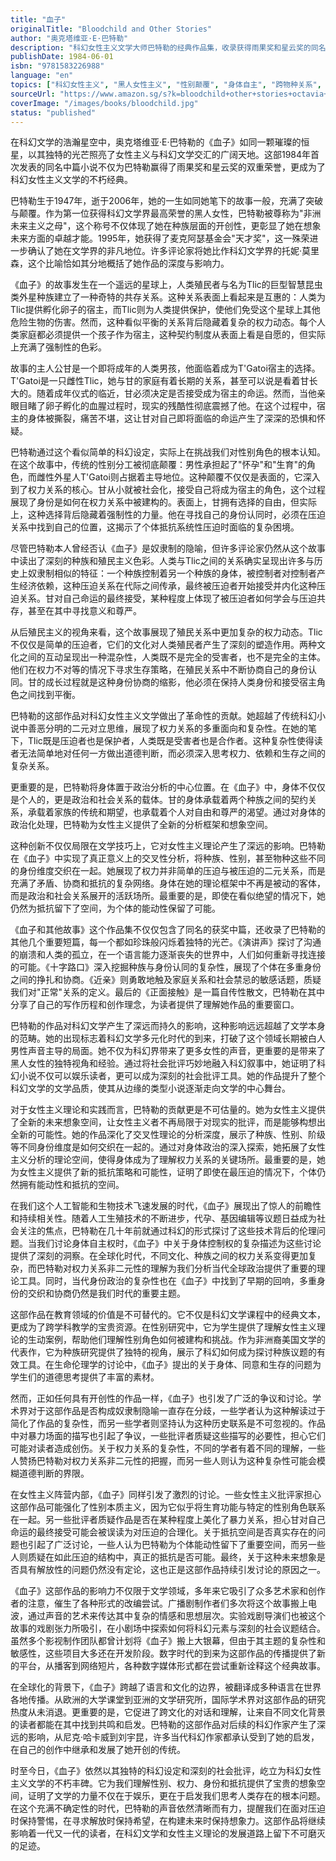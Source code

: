 ```yaml
---
title: "血子"
originalTitle: "Bloodchild and Other Stories"
author: "奥克塔维亚·E·巴特勒"
description: "科幻女性主义文学大师巴特勒的经典作品集，收录获得雨果奖和星云奖的同名中篇小说，通过跨物种关系探索性别角色、权力关系和身份认同。"
publishDate: 1984-06-01
isbn: "9781583226988"
language: "en"
topics: ["科幻女性主义", "黑人女性主义", "性别颠覆", "身体自主", "跨物种关系", "女性科幻作家"]
sourceUrl: "https://www.amazon.sg/s?k=bloodchild+other+stories+octavia+butler&tag=inkrupt-22"
coverImage: "/images/books/bloodchild.jpg"
status: "published"
---
```


在科幻文学的浩瀚星空中，奥克塔维亚·E·巴特勒的《血子》如同一颗璀璨的恒星，以其独特的光芒照亮了女性主义与科幻文学交汇的广阔天地。这部1984年首次发表的同名中篇小说不仅为巴特勒赢得了雨果奖和星云奖的双重荣誉，更成为了科幻女性主义文学的不朽经典。

巴特勒生于1947年，逝于2006年，她的一生如同她笔下的故事一般，充满了突破与颠覆。作为第一位获得科幻文学界最高荣誉的黑人女性，巴特勒被尊称为"非洲未来主义之母"，这个称号不仅体现了她在种族层面的开创性，更彰显了她在想象未来方面的卓越才能。1995年，她获得了麦克阿瑟基金会"天才奖"，这一殊荣进一步确认了她在文学界的非凡地位。许多评论家将她比作科幻文学界的托妮·莫里森，这个比喻恰如其分地概括了她作品的深度与影响力。

《血子》的故事发生在一个遥远的星球上，人类殖民者与名为Tlic的巨型智慧昆虫类外星种族建立了一种奇特的共存关系。这种关系表面上看起来是互惠的：人类为Tlic提供孵化卵子的宿主，而Tlic则为人类提供保护，使他们免受这个星球上其他危险生物的伤害。然而，这种看似平衡的关系背后隐藏着复杂的权力动态。每个人类家庭都必须提供一个孩子作为宿主，这种契约制度从表面上看是自愿的，但实际上充满了强制性的色彩。

故事的主人公甘是一个即将成年的人类男孩，他面临着成为T'Gatoi宿主的选择。T'Gatoi是一只雌性Tlic，她与甘的家庭有着长期的关系，甚至可以说是看着甘长大的。随着成年仪式的临近，甘必须决定是否接受成为宿主的命运。然而，当他亲眼目睹了卵子孵化的血腥过程时，现实的残酷性彻底震撼了他。在这个过程中，宿主的身体被撕裂，痛苦不堪，这让甘对自己即将面临的命运产生了深深的恐惧和怀疑。

巴特勒通过这个看似简单的科幻设定，实际上在挑战我们对性别角色的根本认知。在这个故事中，传统的性别分工被彻底颠覆：男性承担起了"怀孕"和"生育"的角色，而雌性外星人T'Gatoi则占据着主导地位。这种颠覆不仅仅是表面的，它深入到了权力关系的核心。甘从小就被社会化，接受自己将成为宿主的角色，这个过程展现了身份是如何在权力关系中被建构的。表面上，甘拥有选择的自由，但实际上，这种选择背后隐藏着强制性的力量。他在寻找自己的身份认同时，必须在压迫关系中找到自己的位置，这揭示了个体抵抗系统性压迫时面临的复杂困境。

尽管巴特勒本人曾经否认《血子》是奴隶制的隐喻，但许多评论家仍然从这个故事中读出了深刻的种族和殖民主义色彩。人类与Tlic之间的关系确实呈现出许多与历史上奴隶制相似的特征：一个种族控制着另一个种族的身体，被控制者对控制者产生经济依赖，这种压迫关系在代际之间传承，最终被压迫者开始接受并内化这种压迫关系。甘对自己命运的最终接受，某种程度上体现了被压迫者如何学会与压迫共存，甚至在其中寻找意义和尊严。

从后殖民主义的视角来看，这个故事展现了殖民关系中更加复杂的权力动态。Tlic不仅仅是简单的压迫者，它们的文化对人类殖民者产生了深刻的塑造作用。两种文化之间的互动呈现出一种混杂性，人类既不是完全的受害者，也不是完全的主体。他们在权力不对等的情况下寻求生存策略，在殖民关系中不断协商自己的身份认同。甘的成长过程就是这种身份协商的缩影，他必须在保持人类身份和接受宿主角色之间找到平衡。

巴特勒的这部作品对科幻女性主义文学做出了革命性的贡献。她超越了传统科幻小说中善恶分明的二元对立思维，展现了权力关系的多重面向和复杂性。在她的笔下，Tlic既是压迫者也是保护者，人类既是受害者也是合作者。这种复杂性使得读者无法简单地对任何一方做出道德判断，而必须深入思考权力、依赖和生存之间的复杂关系。

更重要的是，巴特勒将身体置于政治分析的中心位置。在《血子》中，身体不仅仅是个人的，更是政治和社会关系的载体。甘的身体承载着两个种族之间的契约关系，承载着家族的传统和期望，也承载着个人对自由和尊严的渴望。通过对身体的政治化处理，巴特勒为女性主义提供了全新的分析框架和想象空间。

这种创新不仅仅局限在文学技巧上，它对女性主义理论产生了深远的影响。巴特勒在《血子》中实现了真正意义上的交叉性分析，将种族、性别，甚至物种这些不同的身份维度交织在一起。她展现了权力并非简单的压迫与被压迫的二元关系，而是充满了矛盾、协商和抵抗的复杂网络。身体在她的理论框架中不再是被动的客体，而是政治和社会关系展开的活跃场所。最重要的是，即使在看似绝望的情况下，她仍然为抵抗留下了空间，为个体的能动性保留了可能。

《血子和其他故事》这个作品集不仅仅包含了同名的获奖中篇，还收录了巴特勒的其他几个重要短篇，每一个都如珍珠般闪烁着独特的光芒。《演讲声》探讨了沟通的崩溃和人类的孤立，在一个语言能力逐渐丧失的世界中，人们如何重新寻找连接的可能。《十字路口》深入挖掘种族与身份认同的复杂性，展现了个体在多重身份之间的挣扎和协商。《近亲》则勇敢地触及家庭关系和社会禁忌的敏感话题，质疑我们对"正常"关系的定义。最后的《正面接触》是一篇自传性散文，巴特勒在其中分享了自己的写作历程和创作理念，为读者提供了理解她作品的重要窗口。

巴特勒的作品对科幻文学产生了深远而持久的影响，这种影响远远超越了文学本身的范畴。她的出现标志着科幻文学多元化时代的到来，打破了这个领域长期被白人男性声音主导的局面。她不仅为科幻界带来了更多女性的声音，更重要的是带来了黑人女性的独特视角和经验。通过将社会批评巧妙地融入科幻叙事中，她证明了科幻小说不仅可以娱乐读者，更可以成为深刻的社会批评工具。她的作品提升了整个科幻文学的文学品质，使其从边缘的类型小说逐渐走向文学的中心舞台。

对于女性主义理论和实践而言，巴特勒的贡献更是不可估量的。她为女性主义提供了全新的未来想象空间，让女性主义者不再局限于对现实的批评，而是能够构想出全新的可能性。她的作品深化了交叉性理论的分析深度，展示了种族、性别、阶级等不同身份维度是如何交织在一起的。通过对身体政治的深入探索，她拓展了女性主义分析的理论空间，使得身体成为了理解权力关系的关键场所。最重要的是，她为女性主义提供了新的抵抗策略和可能性，证明了即使在最压迫的情况下，个体仍然拥有能动性和抵抗的空间。

在我们这个人工智能和生物技术飞速发展的时代，《血子》展现出了惊人的前瞻性和持续相关性。随着人工生殖技术的不断进步，代孕、基因编辑等议题日益成为社会关注的焦点，巴特勒在几十年前就通过科幻的形式探讨了这些技术背后的伦理问题。当我们讨论身体自主权时，《血子》中关于身体控制权的复杂描述为这些讨论提供了深刻的洞察。在全球化时代，不同文化、种族之间的权力关系变得更加复杂，而巴特勒对权力关系非二元性的理解为我们分析当代全球政治提供了重要的理论工具。同时，当代身份政治的复杂性也在《血子》中找到了早期的回响，多重身份的交织和协商仍然是我们时代的重要主题。

这部作品在教育领域的价值是不可替代的。它不仅是科幻文学课程中的经典文本，更成为了跨学科教学的宝贵资源。在性别研究中，它为学生提供了理解女性主义理论的生动案例，帮助他们理解性别角色如何被建构和挑战。作为非洲裔美国文学的代表作，它为种族研究提供了独特的视角，展示了科幻如何成为探讨种族议题的有效工具。在生命伦理学的讨论中，《血子》提出的关于身体、同意和生存的问题为学生们的道德思考提供了丰富的素材。

然而，正如任何具有开创性的作品一样，《血子》也引发了广泛的争议和讨论。学术界对于这部作品是否构成奴隶制隐喻一直存在分歧，一些学者认为这种解读过于简化了作品的复杂性，而另一些学者则坚持认为这种历史联系是不可忽视的。作品中对暴力场面的描写也引起了争议，一些批评者质疑这些描写的必要性，担心它们可能对读者造成创伤。关于权力关系的复杂性，不同的学者有着不同的理解，一些人赞扬巴特勒对权力关系非二元性的把握，而另一些人则认为这种复杂性可能会模糊道德判断的界限。

在女性主义阵营内部，《血子》同样引发了激烈的讨论。一些女性主义批评家担心这部作品可能强化了性别本质主义，因为它似乎将生育功能与特定的性别角色联系在一起。另一些批评者质疑作品是否在某种程度上美化了暴力关系，担心甘对自己命运的最终接受可能会被误读为对压迫的合理化。关于抵抗空间是否真实存在的问题也引起了广泛讨论，一些人认为巴特勒为个体能动性留下了重要空间，而另一些人则质疑在如此压迫的结构中，真正的抵抗是否可能。最终，关于这种未来想象是否具有解放性的问题仍然没有定论，这也正是这部作品持续引发讨论的原因之一。

《血子》这部作品的影响力不仅限于文学领域，多年来它吸引了众多艺术家和创作者的注意，催生了各种形式的改编尝试。广播剧制作者们多次将这个故事搬上电波，通过声音的艺术来传达其中复杂的情感和思想层次。实验戏剧导演们也被这个故事的戏剧张力所吸引，在小剧场中探索如何将科幻元素与深刻的社会议题结合。虽然多个影视制作团队都曾计划将《血子》搬上大银幕，但由于其主题的复杂性和敏感性，这些项目大多还在开发阶段。数字时代的到来为这部作品的传播提供了新的平台，从播客到网络短片，各种数字媒体形式都在尝试重新诠释这个经典故事。

在全球化的背景下，《血子》跨越了语言和文化的边界，被翻译成多种语言在世界各地传播。从欧洲的大学课堂到亚洲的文学研究所，国际学术界对这部作品的研究热度从未消退。更重要的是，它促进了跨文化的对话和理解，让来自不同文化背景的读者都能在其中找到共鸣和启发。巴特勒的这部作品对后续的科幻作家产生了深远的影响，从尼克·哈卡威到刘宇昆，许多当代科幻作家都承认受到了她的启发，在自己的创作中继承和发展了她开创的传统。

时至今日，《血子》依然以其独特的科幻设定和深刻的社会批评，屹立为科幻女性主义文学的不朽丰碑。它为我们理解性别、权力、身份和抵抗提供了宝贵的想象空间，证明了文学的力量不仅在于娱乐，更在于启发我们思考人类存在的根本问题。在这个充满不确定性的时代，巴特勒的声音依然清晰而有力，提醒我们在面对压迫时保持警惕，在寻求解放时保持希望，在构建未来时保持想象力。这部作品将继续影响着一代又一代的读者，在科幻文学和女性主义理论的发展道路上留下不可磨灭的足迹。